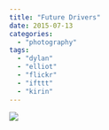 ```yaml
---
title: "Future Drivers"
date: 2015-07-13
categories: 
  - "photography"
tags: 
  - "dylan"
  - "elliot"
  - "flickr"
  - "ifttt"
  - "kirin"
---
```


![](https://farm1.staticflickr.com/272/19458955188_c990bc78fa_b.jpg)
